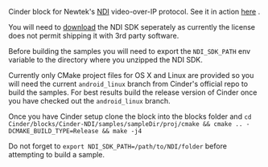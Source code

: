 Cinder block for Newtek's [NDI](http://newtek.com/ndi) video-over-IP protocol. See it in action [here](https://vimeo.com/202182941) .

You will need to [download](http://pages.newtek.com/NDI-Developers.html) the NDI SDK seperately as currently the license does not permit shipping it with 3rd party software.

Before building the samples you will need to export the `NDI_SDK_PATH` env variable to the directory where you unzipped the NDI SDK.

Currently only CMake project files for OS X and Linux are provided so you will need the current `android_linux` branch from Cinder's official repo to build the samples. For best results build the release version of Cinder once you have checked out the `android_linux` branch.

Once you have Cinder setup clone the block into the blocks folder and  `cd Cinder/blocks/Cinder-NDI/samples/sampleDir/proj/cmake && cmake .. -DCMAKE_BUILD_TYPE=Release && make -j4`

Do not forget to `export NDI_SDK_PATH=/path/to/NDI/folder` before attempting to build a sample.

